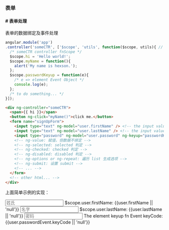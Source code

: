 ### 表单

#### # 表单处理

表单的数据绑定及事件处理

```javascript
angular.module('app')
.controller('someCTR', ['$scope', 'utils', function($scope, utils){ // 某些依赖注入
  /* someCTR controller fnScope */
  $scope.hi = 'Hello world!';
  $scope.myName = function(){
    alert('My name is hexson.');
  };
  $scope.passwordKeyup = function(e){
    /* e => element Event Object */
    console.log(e);
  };
  /* to do something... */
}]);
```

```html
<div ng-controller="someCTR">
  <span>{{ hi }}</span>
  <button ng-click="myName()">click me.</button>
  <form name="signUpForm">
    <input type="text" ng-model="user.firstName" /> <!-- the input value <=> $scope.user.firstName -->
    <input type="text" ng-model="user.lastName" /> <!-- the input value <=> $scope.user.lastName -->
    <input type="password" ng-model="user.password" ng-keyup="passwordKeyup($event)" /> <!-- $event => the element Event Object -->
    <!-- ng-value: 赋值，但数据不绑定 -->
    <!-- ng-selected: selected 判定 -->
    <!-- ng-checked: checked 判定 -->
    <!-- ng-disabled: disabled 判定 -->
    <!-- ng-options or ng-repeat: 遍历 list 生成选项 -->
    <!-- ng-submit: 设置 submit -->
    <!-- ... -->
  </form>
  <!-- other html... -->
</div>
```

上面简单示例的实现：

<form name="signUpForm">
  <label>
    <input type="text" placeholder="姓氏" ng-model="user.firstName" />
    <span>$scope.user.firstName: {{user.firstName || 'null'}}</span>
  </label>
  <label>
    <input type="text" placeholder="名字" ng-model="user.lastName" />
    <span>$scope.user.lastName: {{user.lastName || 'null'}}</span>
  </label>
  <label>
    <input type="password" placeholder="密码" ng-model="user.password" ng-keyup="passwordKeyup($event)" />
    <span>The element keyup fn Event keyCode: {{user.passwordEvent.keyCode || 'null'}}</span>
  </label>
</form>